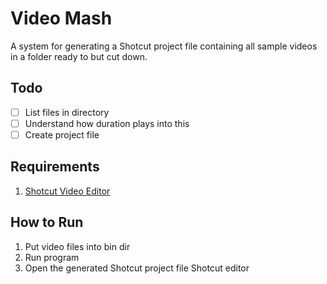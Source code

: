 # Video Mash

A system for generating a Shotcut project file containing all sample videos in a folder ready to but cut down.

## Todo

- [ ] List files in directory
- [ ] Understand how duration plays into this
- [ ] Create project file

## Requirements

1. [Shotcut Video Editor](https://shotcut.org/download/)

## How to Run

1. Put video files into bin dir
1. Run program
1. Open the generated Shotcut project file Shotcut editor 